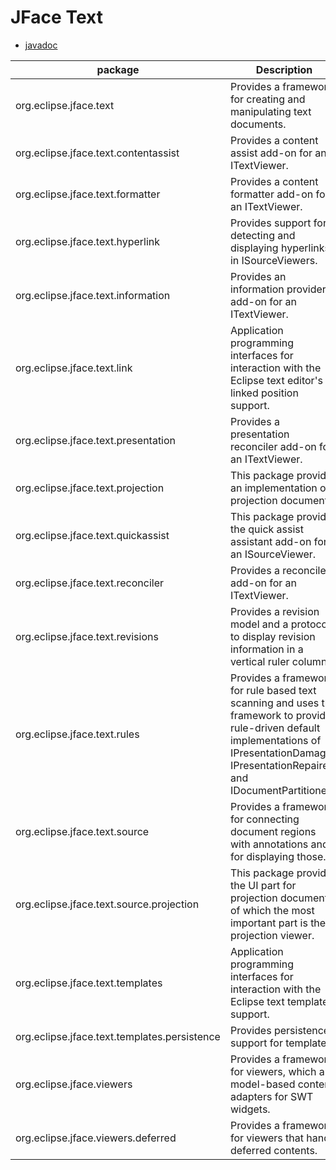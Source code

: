 # JFace Text
- [javadoc](https://javadoc.scijava.org/Eclipse/org/eclipse/jface/text/package-summary.html)

| package      | Description |
| ----------- | ----------- |
| org.eclipse.jface.text 	| Provides a framework for creating and manipulating text documents.|
|org.eclipse.jface.text.contentassist 	|Provides a content assist add-on for an ITextViewer.|
|org.eclipse.jface.text.formatter 	|Provides a content formatter add-on for an ITextViewer.|
|org.eclipse.jface.text.hyperlink 	|Provides support for detecting and displaying hyperlinks in ISourceViewers.|
|org.eclipse.jface.text.information 	|Provides an information provider add-on for an ITextViewer.|
|org.eclipse.jface.text.link 	|Application programming interfaces for interaction with the Eclipse text editor's linked position support.|
|org.eclipse.jface.text.presentation 	|Provides a presentation reconciler add-on for an ITextViewer.|
|org.eclipse.jface.text.projection 	|This package provides an implementation of projection documents.|
|org.eclipse.jface.text.quickassist 	|This package provides the quick assist assistant add-on for an ISourceViewer.|
|org.eclipse.jface.text.reconciler 	|Provides a reconciler add-on for an ITextViewer.|
|org.eclipse.jface.text.revisions 	|Provides a revision model and a protocol to display revision information in a vertical ruler column.|
|org.eclipse.jface.text.rules 	|Provides a framework for rule based text scanning and uses the framework to provide rule-driven default implementations of IPresentationDamager, IPresentationRepairer and IDocumentPartitioner.|
|org.eclipse.jface.text.source 	|Provides a framework for connecting document regions with annotations and for displaying those.|
|org.eclipse.jface.text.source.projection 	|This package provides the UI part for projection documents of which the most important part is the projection viewer.|
|org.eclipse.jface.text.templates 	|Application programming interfaces for interaction with the Eclipse text template support.|
|org.eclipse.jface.text.templates.persistence 	|Provides persistence support for templates.|
|org.eclipse.jface.viewers 	|Provides a framework for viewers, which are model-based content adapters for SWT widgets.|
|org.eclipse.jface.viewers.deferred 	|Provides a framework for viewers that handle deferred contents.|

